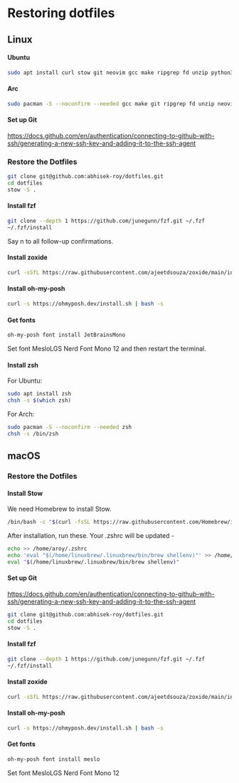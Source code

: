 # Restoring dotfiles

## Linux

#### Ubuntu

```bash
sudo apt install curl stow git neovim gcc make ripgrep fd unzip python3 cmake xclip ninja 
```

#### Arc

```bash
sudo pacman -S --noconfirm --needed gcc make git ripgrep fd unzip neovim curl stow openssh python3 cmake xclip ninja 
```

#### Set up Git

https://docs.github.com/en/authentication/connecting-to-github-with-ssh/generating-a-new-ssh-key-and-adding-it-to-the-ssh-agent

### Restore the Dotfiles

```bash
git clone git@github.com:abhisek-roy/dotfiles.git
cd dotfiles
stow -S .
```

#### Install fzf

```bash
git clone --depth 1 https://github.com/junegunn/fzf.git ~/.fzf
~/.fzf/install
```

Say n to all follow-up confirmations.

#### Install zoxide

```bash
curl -sSfL https://raw.githubusercontent.com/ajeetdsouza/zoxide/main/install.sh | sh
```

#### Install oh-my-posh

```bash
curl -s https://ohmyposh.dev/install.sh | bash -s
```

#### Get fonts

```bash
oh-my-posh font install JetBrainsMono
```

Set font MesloLGS Nerd Font Mono 12 and then restart the terminal.

#### Install zsh

For Ubuntu:

```bash
sudo apt install zsh
chsh -s $(which zsh)
```

For Arch:

```bash
sudo pacman -S --noconfirm --needed zsh
chsh -s /bin/zsh
```

## macOS

### Restore the Dotfiles

#### Install Stow

We need Homebrew to install Stow.

```bash
/bin/bash -c "$(curl -fsSL https://raw.githubusercontent.com/Homebrew/install/HEAD/install.sh)"
```

After installation, run these. Your .zshrc will be updated -

```bash
echo >> /home/aroy/.zshrc
echo 'eval "$(/home/linuxbrew/.linuxbrew/bin/brew shellenv)"' >> /home/aroy/.zshrc
eval "$(/home/linuxbrew/.linuxbrew/bin/brew shellenv)"
```

#### Set up Git

https://docs.github.com/en/authentication/connecting-to-github-with-ssh/generating-a-new-ssh-key-and-adding-it-to-the-ssh-agent

```bash
git clone git@github.com:abhisek-roy/dotfiles.git
cd dotfiles
stow -S .
```

####  Install fzf

```bash
git clone --depth 1 https://github.com/junegunn/fzf.git ~/.fzf
~/.fzf/install
```

####  Install zoxide

```bash
curl -sSfL https://raw.githubusercontent.com/ajeetdsouza/zoxide/main/install.sh | sh
```

####  Install oh-my-posh

```bash
curl -s https://ohmyposh.dev/install.sh | bash -s
```

#### Get fonts

```bash
oh-my-posh font install meslo
```

Set font MesloLGS Nerd Font Mono 12
